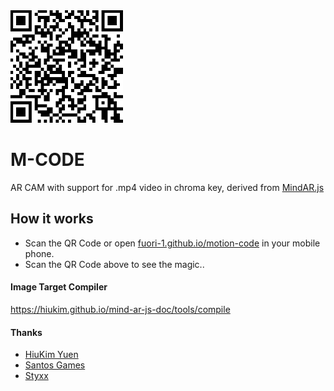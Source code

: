 <img src="./qrcode.png" width="180">

# M-CODE

AR CAM with support for .mp4 video in chroma key, derived from <a href="https://github.com/hiukim/mind-ar-js">MindAR.js</a>

## How it works
- Scan the QR Code or open <a href="fuori-1.github.io/motion-code/">fuori-1.github.io/motion-code</a> in your mobile phone.
- Scan the QR Code above to see the magic..

#### Image Target Compiler
https://hiukim.github.io/mind-ar-js-doc/tools/compile

#### Thanks
- <a href="https://github.com/hiukim" target="_blank">HiuKim Yuen</a>
- <a href="https://santos-games.com" target="_blank">Santos Games</a>
- <a href="https://github.com/pedrostyxx" target="blank">Styxx</a>
